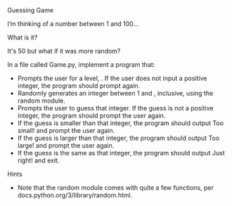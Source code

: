 Guessing Game

I’m thinking of a number between 1 and 100…

What is it?

It's 50 but what if it was more random?

In a file called Game.py, implement a program that:

 - Prompts the user for a level, . If the user does not input a positive integer, the program should prompt again.
 - Randomly generates an integer between 1 and , inclusive, using the random module.
 - Prompts the user to guess that integer. If the guess is not a positive integer, the program should prompt the user again.
  - If the guess is smaller than that integer, the program should output Too small! and prompt the user again.
  - If the guess is larger than that integer, the program should output Too large! and prompt the user again.
  - If the guess is the same as that integer, the program should output Just right! and exit.

Hints
 - Note that the random module comes with quite a few functions, per docs.python.org/3/library/random.html.